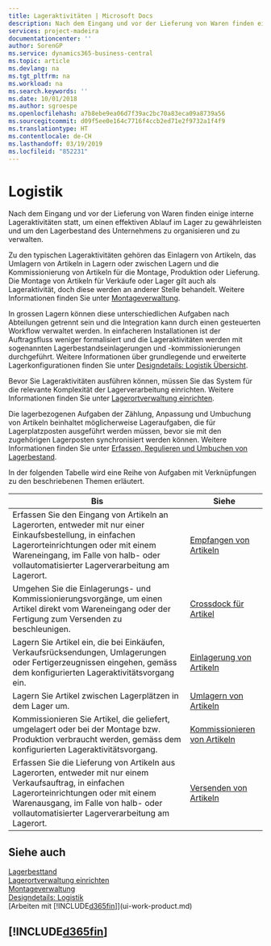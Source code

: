 ```yaml
---
title: Lageraktivitäten | Microsoft Docs
description: Nach dem Eingang und vor der Lieferung von Waren finden einige interne Lageraktivitäten statt, um einen effektiven Ablauf im Lager zu gewährleisten und um den Lagerbestand des Unternehmens zu organisieren und zu verwalten.
services: project-madeira
documentationcenter: ''
author: SorenGP
ms.service: dynamics365-business-central
ms.topic: article
ms.devlang: na
ms.tgt_pltfrm: na
ms.workload: na
ms.search.keywords: ''
ms.date: 10/01/2018
ms.author: sgroespe
ms.openlocfilehash: a7b8ebe9ea06d7f39ac2bc70a83eca09a8739a56
ms.sourcegitcommit: d09f5ee0e164c7716f4ccb2ed71e2f9732a1f4f9
ms.translationtype: HT
ms.contentlocale: de-CH
ms.lasthandoff: 03/19/2019
ms.locfileid: "852231"
---
```

# <a name="warehouse-management"></a>Logistik
Nach dem Eingang und vor der Lieferung von Waren finden einige interne Lageraktivitäten statt, um einen effektiven Ablauf im Lager zu gewährleisten und um den Lagerbestand des Unternehmens zu organisieren und zu verwalten.

Zu den typischen Lageraktivitäten gehören das Einlagern von Artikeln, das Umlagern von Artikeln in Lagern oder zwischen Lagern und die Kommissionierung von Artikeln für die Montage, Produktion oder Lieferung. Die Montage von Artikeln für Verkäufe oder Lager gilt auch als Lageraktivität, doch diese werden an anderer Stelle behandelt. Weitere Informationen finden Sie unter [Montageverwaltung](assembly-assemble-items.md).  

In grossen Lagern können diese unterschiedlichen Aufgaben nach Abteilungen getrennt sein und die Integration kann durch einen gesteuerten Workflow verwaltet werden. In einfacheren Installationen ist der Auftragsfluss weniger formalisiert und die Lageraktivitäten werden mit sogenannten Lagerbestandseinlagerungen und -kommissionierungen durchgeführt. Weitere Informationen über grundlegende und erweiterte Lagerkonfigurationen finden Sie unter [Designdetails: Logistik Übersicht](design-details-warehouse-overview.md).

Bevor Sie Lageraktivitäten ausführen können, müssen Sie das System für die relevante Komplexität der Lagerverarbeitung einrichten. Weitere Informationen finden Sie unter [Lagerortverwaltung einrichten](warehouse-setup-warehouse.md).

Die lagerbezogenen Aufgaben der Zählung, Anpassung und Umbuchung von Artikeln beinhaltet möglicherweise Lageraufgaben, die für Lagerplatzposten ausgeführt werden müssen, bevor sie mit den zugehörigen Lagerposten synchronisiert werden können. Weitere Informationen finden Sie unter [Erfassen, Regulieren und Umbuchen von Lagerbestand](inventory-how-count-adjust-reclassify.md).

 In der folgenden Tabelle wird eine Reihe von Aufgaben mit Verknüpfungen zu den beschriebenen Themen erläutert.   

|**Bis**|**Siehe**|  
|------------|-------------|  
|Erfassen Sie den Eingang von Artikeln an Lagerorten, entweder mit nur einer Einkaufsbestellung, in einfachen Lagerorteinrichtungen oder mit einem Wareneingang, im Falle von halb- oder vollautomatisierter Lagerverarbeitung am Lagerort.|[Empfangen von Artikeln](warehouse-how-receive-items.md)|
|Umgehen Sie die Einlagerungs- und Kommissionierungsvorgänge, um einen Artikel direkt vom Wareneingang oder der Fertigung zum Versenden zu beschleunigen.|[Crossdock für Artikel](warehouse-how-to-cross-dock-items.md)|    
|Lagern Sie Artikel ein, die bei Einkäufen, Verkaufsrücksendungen, Umlagerungen oder Fertigerzeugnissen eingehen, gemäss dem konfigurierten Lageraktivitätsvorgang ein.|[Einlagerung von Artikeln](warehouse-put-away-items.md)|
|Lagern Sie Artikel zwischen Lagerplätzen in dem Lager um.|[Umlagern von Artikeln](warehouse-move-items.md)|
|Kommissionieren Sie Artikel, die geliefert, umgelagert oder bei der Montage bzw. Produktion verbraucht werden, gemäss dem konfigurierten Lageraktivitätsvorgang.|[Kommissionieren von Artikeln](warehouse-pick-items.md)|
|Erfassen Sie die Lieferung von Artikeln aus Lagerorten, entweder mit nur einem Verkaufsauftrag, in einfachen Lagerorteinrichtungen oder mit einem Warenausgang, im Falle von halb- oder vollautomatisierter Lagerverarbeitung am Lagerort.|[Versenden von Artikeln](warehouse-how-ship-items.md)|  

## <a name="see-also"></a>Siehe auch  
[Lagerbesttand](inventory-manage-inventory.md)  
[Lagerortverwaltung einrichten](warehouse-setup-warehouse.md)     
[Montageverwaltung](assembly-assemble-items.md)    
[Designdetails: Logistik](design-details-warehouse-management.md)  
[Arbeiten mit [!INCLUDE[d365fin](includes/d365fin_md.md)]](ui-work-product.md)  

## [!INCLUDE[d365fin](includes/free_trial_md.md)]  
